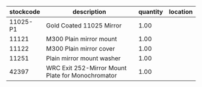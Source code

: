 |stockcode|description|quantity|location|
|---------|-----------|--------|--------|
|11025-P1|Gold Coated 11025 Mirror|1.00||
|11121|M300 Plain mirror mount|1.00||
|11122|M300 Plain mirror cover|1.00||
|11251|Plain mirror mount washer|1.00||
|42397|WRC Exit 252-Mirror Mount Plate for Monochromator|1.00||
